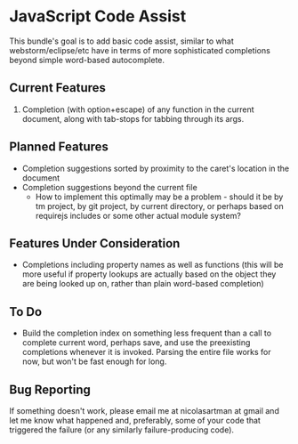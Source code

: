 JavaScript Code Assist
======================

This bundle's goal is to add basic code assist, similar to what webstorm/eclipse/etc have in terms of more sophisticated completions beyond simple word-based autocomplete.

Current Features
----------------

1. Completion (with option+escape) of any function in the current document, along with tab-stops for tabbing through its args.


Planned Features
----------------

* Completion suggestions sorted by proximity to the caret's location in the document
* Completion suggestions beyond the current file
  * How to implement this optimally may be a problem - should it be by tm project, by git project, by current directory, or perhaps based on requirejs includes or some other actual module system?
 

Features Under Consideration
----------------------------

* Completions including property names as well as functions (this will be more useful if property lookups are actually based on the object they are being looked up on, rather than plain word-based completion)


To Do
-----

* Build the completion index on something less frequent than a call to complete current word, perhaps save, and use the preexisting completions whenever it is invoked. Parsing the entire file works for now, but won't be fast enough for long.

Bug Reporting
-------------

If something doesn't work, please email me at nicolasartman at gmail and let me know what happened and, preferably, some of your code that triggered the failure (or any similarly failure-producing code).